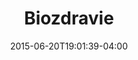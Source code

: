 ---
layout: post
title: "Biozdravie"
modified:
categories: projects
excerpt: "Biozdravie - Health Store"
tags: []
project:
  url: http://www.biozdravie.sk
image:
  teaser: Biozdravie-small.jpg
  feature:
date: 2015-06-20T19:01:39-04:00
---